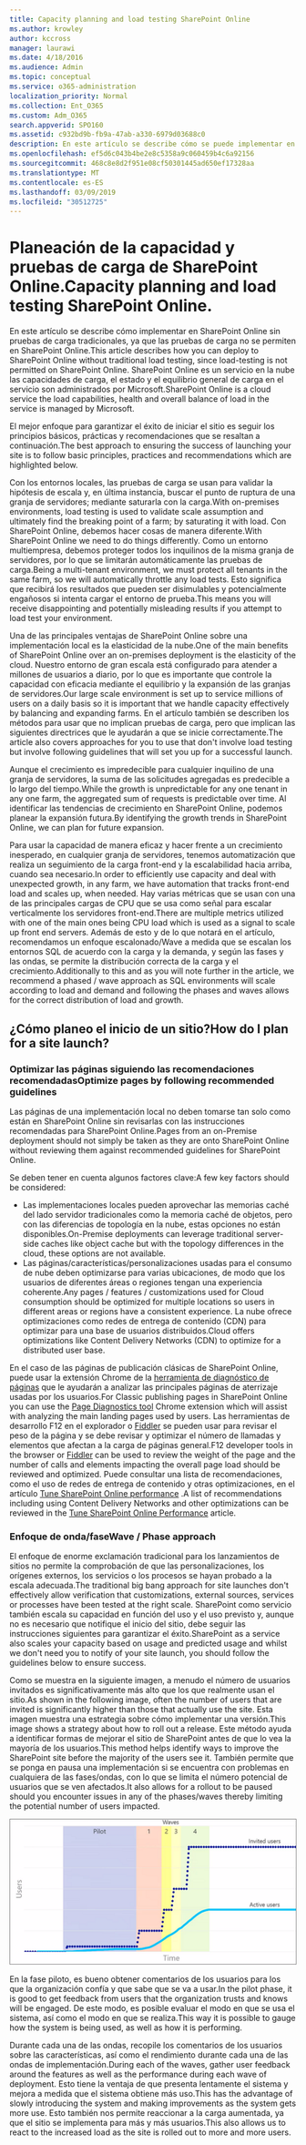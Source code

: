 ```yaml
---
title: Capacity planning and load testing SharePoint Online
ms.author: krowley
author: kccross
manager: laurawi
ms.date: 4/18/2016
ms.audience: Admin
ms.topic: conceptual
ms.service: o365-administration
localization_priority: Normal
ms.collection: Ent_O365
ms.custom: Adm_O365
search.appverid: SPO160
ms.assetid: c932bd9b-fb9a-47ab-a330-6979d03688c0
description: En este artículo se describe cómo se puede implementar en SharePoint Online sin realizar pruebas de carga tradicionales, ya que no está permitido.
ms.openlocfilehash: ef5d6c043b4be2e8c5358a9c060459b4c6a92156
ms.sourcegitcommit: 468c8e8d2f951e08cf50301445ad650ef17328aa
ms.translationtype: MT
ms.contentlocale: es-ES
ms.lasthandoff: 03/09/2019
ms.locfileid: "30512725"
---
```

# <a name="capacity-planning-and-load-testing-sharepoint-online"></a><span data-ttu-id="94652-103">Planeación de la capacidad y pruebas de carga de SharePoint Online.</span><span class="sxs-lookup"><span data-stu-id="94652-103">Capacity planning and load testing SharePoint Online.</span></span>

<span data-ttu-id="94652-104">En este artículo se describe cómo implementar en SharePoint Online sin pruebas de carga tradicionales, ya que las pruebas de carga no se permiten en SharePoint Online.</span><span class="sxs-lookup"><span data-stu-id="94652-104">This article describes how you can deploy to SharePoint Online without traditional load testing, since load-testing is not permitted on SharePoint Online.</span></span> <span data-ttu-id="94652-105">SharePoint Online es un servicio en la nube las capacidades de carga, el estado y el equilibrio general de carga en el servicio son administrados por Microsoft.</span><span class="sxs-lookup"><span data-stu-id="94652-105">SharePoint Online is a cloud service the load capabilities, health and overall balance of load in the service is managed by Microsoft.</span></span>
  
<span data-ttu-id="94652-106">El mejor enfoque para garantizar el éxito de iniciar el sitio es seguir los principios básicos, prácticas y recomendaciones que se resaltan a continuación.</span><span class="sxs-lookup"><span data-stu-id="94652-106">The best approach to ensuring the success of launching your site is to follow basic principles, practices and recommendations which are highlighted below.</span></span>
  
<span data-ttu-id="94652-107">Con los entornos locales, las pruebas de carga se usan para validar la hipótesis de escala y, en última instancia, buscar el punto de ruptura de una granja de servidores; mediante saturarla con la carga.</span><span class="sxs-lookup"><span data-stu-id="94652-107">With on-premises environments, load testing is used to validate scale assumption and ultimately find the breaking point of a farm; by saturating it with load.</span></span> <span data-ttu-id="94652-108">Con SharePoint Online, debemos hacer cosas de manera diferente.</span><span class="sxs-lookup"><span data-stu-id="94652-108">With SharePoint Online we need to do things differently.</span></span> <span data-ttu-id="94652-109">Como un entorno multiempresa, debemos proteger todos los inquilinos de la misma granja de servidores, por lo que se limitarán automáticamente las pruebas de carga.</span><span class="sxs-lookup"><span data-stu-id="94652-109">Being a multi-tenant environment, we must protect all tenants in the same farm, so we will automatically throttle any load tests.</span></span> <span data-ttu-id="94652-110">Esto significa que recibirá los resultados que pueden ser disimulables y potencialmente engañosos si intenta cargar el entorno de prueba.</span><span class="sxs-lookup"><span data-stu-id="94652-110">This means you will receive disappointing and potentially misleading results if you attempt to load test your environment.</span></span>
  
<span data-ttu-id="94652-111">Una de las principales ventajas de SharePoint Online sobre una implementación local es la elasticidad de la nube.</span><span class="sxs-lookup"><span data-stu-id="94652-111">One of the main benefits of SharePoint Online over an on-premises deployment is the elasticity of the cloud.</span></span> <span data-ttu-id="94652-112">Nuestro entorno de gran escala está configurado para atender a millones de usuarios a diario, por lo que es importante que controle la capacidad con eficacia mediante el equilibrio y la expansión de las granjas de servidores.</span><span class="sxs-lookup"><span data-stu-id="94652-112">Our large scale environment is set up to service millions of users on a daily basis so it is important that we handle capacity effectively by balancing and expanding farms.</span></span> <span data-ttu-id="94652-113">En el artículo también se describen los métodos para usar que no implican pruebas de carga, pero que implican las siguientes directrices que le ayudarán a que se inicie correctamente.</span><span class="sxs-lookup"><span data-stu-id="94652-113">The article also covers approaches for you to use that don't involve load testing but involve following guidelines that will set you up for a successful launch.</span></span> 
  
<span data-ttu-id="94652-114">Aunque el crecimiento es impredecible para cualquier inquilino de una granja de servidores, la suma de las solicitudes agregadas es predecible a lo largo del tiempo.</span><span class="sxs-lookup"><span data-stu-id="94652-114">While the growth is unpredictable for any one tenant in any one farm, the aggregated sum of requests is predictable over time.</span></span> <span data-ttu-id="94652-115">Al identificar las tendencias de crecimiento en SharePoint Online, podemos planear la expansión futura.</span><span class="sxs-lookup"><span data-stu-id="94652-115">By identifying the growth trends in SharePoint Online, we can plan for future expansion.</span></span>
  
<span data-ttu-id="94652-116">Para usar la capacidad de manera eficaz y hacer frente a un crecimiento inesperado, en cualquier granja de servidores, tenemos automatización que realiza un seguimiento de la carga front-end y la escalabilidad hacia arriba, cuando sea necesario.</span><span class="sxs-lookup"><span data-stu-id="94652-116">In order to efficiently use capacity and deal with unexpected growth, in any farm, we have automation that tracks front-end load and scales up, when needed.</span></span> <span data-ttu-id="94652-117">Hay varias métricas que se usan con una de las principales cargas de CPU que se usa como señal para escalar verticalmente los servidores front-end.</span><span class="sxs-lookup"><span data-stu-id="94652-117">There are multiple metrics utilized with one of the main ones being CPU load which is used as a signal to scale up front end servers.</span></span> <span data-ttu-id="94652-118">Además de esto y de lo que notará en el artículo, recomendamos un enfoque escalonado/Wave a medida que se escalan los entornos SQL de acuerdo con la carga y la demanda, y según las fases y las ondas, se permite la distribución correcta de la carga y el crecimiento.</span><span class="sxs-lookup"><span data-stu-id="94652-118">Additionally to this and as you will note further in the article, we recommend a phased / wave approach as SQL environments will scale according to load and demand and following the phases and waves allows for the correct distribution of load and growth.</span></span> 
  
## <a name="how-do-i-plan-for-a-site-launch"></a><span data-ttu-id="94652-119">¿Cómo planeo el inicio de un sitio?</span><span class="sxs-lookup"><span data-stu-id="94652-119">How do I plan for a site launch?</span></span>

### <a name="optimize-pages-by-following-recommended-guidelines"></a><span data-ttu-id="94652-120">Optimizar las páginas siguiendo las recomendaciones recomendadas</span><span class="sxs-lookup"><span data-stu-id="94652-120">Optimize pages by following recommended guidelines</span></span>
<span data-ttu-id="94652-121">Las páginas de una implementación local no deben tomarse tan solo como están en SharePoint Online sin revisarlas con las instrucciones recomendadas para SharePoint Online.</span><span class="sxs-lookup"><span data-stu-id="94652-121">Pages from an on-Premise deployment should not simply be taken as they are onto SharePoint Online without reviewing them against recommended guidelines for SharePoint Online.</span></span>

<span data-ttu-id="94652-122">Se deben tener en cuenta algunos factores clave:</span><span class="sxs-lookup"><span data-stu-id="94652-122">A few key factors should be considered:</span></span>
- <span data-ttu-id="94652-123">Las implementaciones locales pueden aprovechar las memorias caché del lado servidor tradicionales como la memoria caché de objetos, pero con las diferencias de topología en la nube, estas opciones no están disponibles.</span><span class="sxs-lookup"><span data-stu-id="94652-123">On-Premise deployments can leverage traditional server-side caches like object cache but with the topology differences in the cloud, these options are not available.</span></span>
- <span data-ttu-id="94652-124">Las páginas/características/personalizaciones usadas para el consumo de nube deben optimizarse para varias ubicaciones, de modo que los usuarios de diferentes áreas o regiones tengan una experiencia coherente.</span><span class="sxs-lookup"><span data-stu-id="94652-124">Any pages / features / customizations used for Cloud consumption should be optimized for multiple locations so users in different areas or regions have a consistent experience.</span></span> <span data-ttu-id="94652-125">La nube ofrece optimizaciones como redes de entrega de contenido (CDN) para optimizar para una base de usuarios distribuidos.</span><span class="sxs-lookup"><span data-stu-id="94652-125">Cloud offers optimizations like Content Delivery Networks (CDN) to optimize for a distributed user base.</span></span>

<span data-ttu-id="94652-126">En el caso de las páginas de publicación clásicas de SharePoint Online, puede usar la extensión Chrome de la [herramienta de diagnóstico de páginas](https://aka.ms/perftool) que le ayudarán a analizar las principales páginas de aterrizaje usadas por los usuarios.</span><span class="sxs-lookup"><span data-stu-id="94652-126">For Classic publishing pages in SharePoint Online you can use the [Page Diagnostics tool](https://aka.ms/perftool) Chrome extension which will assist with analyzing the main landing pages used by users.</span></span>
<span data-ttu-id="94652-127">Las herramientas de desarrollo F12 en el explorador o [Fiddler](https://www.telerik.com/download/fiddler) se pueden usar para revisar el peso de la página y se debe revisar y optimizar el número de llamadas y elementos que afectan a la carga de páginas general.</span><span class="sxs-lookup"><span data-stu-id="94652-127">F12 developer tools in the browser or [Fiddler](https://www.telerik.com/download/fiddler) can be used to review the weight of the page and the number of calls and elements impacting the overall page load should be reviewed and optimized.</span></span> <span data-ttu-id="94652-128">Puede consultar una lista de recomendaciones, como el uso de redes de entrega de contenido y otras optimizaciones, en el artículo [Tune SharePoint Online performance](https://aka.ms/spoperformance) .</span><span class="sxs-lookup"><span data-stu-id="94652-128">A list of recommendations including using Content Delivery Networks and other optimizations can be reviewed in the [Tune SharePoint Online Performance](https://aka.ms/spoperformance) article.</span></span>

### <a name="wave--phase-approach"></a><span data-ttu-id="94652-129">Enfoque de onda/fase</span><span class="sxs-lookup"><span data-stu-id="94652-129">Wave / Phase approach</span></span>
<span data-ttu-id="94652-130">El enfoque de enorme exclamación tradicional para los lanzamientos de sitios no permite la comprobación de que las personalizaciones, los orígenes externos, los servicios o los procesos se hayan probado a la escala adecuada.</span><span class="sxs-lookup"><span data-stu-id="94652-130">The traditional big bang approach for site launches don't effectively allow verification that customizations, external sources, services or processes have been tested at the right scale.</span></span> <span data-ttu-id="94652-131">SharePoint como servicio también escala su capacidad en función del uso y el uso previsto y, aunque no es necesario que notifique el inicio del sitio, debe seguir las instrucciones siguientes para garantizar el éxito.</span><span class="sxs-lookup"><span data-stu-id="94652-131">SharePoint as a service also scales your capacity based on usage and predicted usage and whilst we don't need you to notify of your site launch, you should follow the guidelines below to ensure success.</span></span>
  
<span data-ttu-id="94652-132">Como se muestra en la siguiente imagen, a menudo el número de usuarios invitados es significativamente más alto que los que realmente usan el sitio.</span><span class="sxs-lookup"><span data-stu-id="94652-132">As shown in the following image, often the number of users that are invited is significantly higher than those that actually use the site.</span></span> <span data-ttu-id="94652-133">Esta imagen muestra una estrategia sobre cómo implementar una versión.</span><span class="sxs-lookup"><span data-stu-id="94652-133">This image shows a strategy about how to roll out a release.</span></span> <span data-ttu-id="94652-134">Este método ayuda a identificar formas de mejorar el sitio de SharePoint antes de que lo vea la mayoría de los usuarios.</span><span class="sxs-lookup"><span data-stu-id="94652-134">This method helps identify ways to improve the SharePoint site before the majority of the users see it.</span></span> <span data-ttu-id="94652-135">También permite que se ponga en pausa una implementación si se encuentra con problemas en cualquiera de las fases/ondas, con lo que se limita el número potencial de usuarios que se ven afectados.</span><span class="sxs-lookup"><span data-stu-id="94652-135">It also allows for a rollout to be paused should you encounter issues in any of the phases/waves thereby limiting the potential number of users impacted.</span></span>
  
![Gráfico que muestra los usuarios invitados y activos](media/0bc14a20-9420-4986-b9b9-fbcd2c6e0fb9.png)
  
<span data-ttu-id="94652-137">En la fase piloto, es bueno obtener comentarios de los usuarios para los que la organización confía y que sabe que se va a usar.</span><span class="sxs-lookup"><span data-stu-id="94652-137">In the pilot phase, it is good to get feedback from users that the organization trusts and knows will be engaged.</span></span> <span data-ttu-id="94652-138">De este modo, es posible evaluar el modo en que se usa el sistema, así como el modo en que se realiza.</span><span class="sxs-lookup"><span data-stu-id="94652-138">This way it is possible to gauge how the system is being used, as well as how it is performing.</span></span>
  
<span data-ttu-id="94652-139">Durante cada una de las ondas, recopile los comentarios de los usuarios sobre las características, así como el rendimiento durante cada una de las ondas de implementación.</span><span class="sxs-lookup"><span data-stu-id="94652-139">During each of the waves, gather user feedback around the features as well as the performance during each wave of deployment.</span></span> <span data-ttu-id="94652-140">Esto tiene la ventaja de que presenta lentamente el sistema y mejora a medida que el sistema obtiene más uso.</span><span class="sxs-lookup"><span data-stu-id="94652-140">This has the advantage of slowly introducing the system and making improvements as the system gets more use.</span></span> <span data-ttu-id="94652-141">Esto también nos permite reaccionar a la carga aumentada, ya que el sitio se implementa para más y más usuarios.</span><span class="sxs-lookup"><span data-stu-id="94652-141">This also allows us to react to the increased load as the site is rolled out to more and more users.</span></span>

